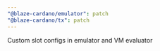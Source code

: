 ```yaml
---
"@blaze-cardano/emulator": patch
"@blaze-cardano/tx": patch
---
```


Custom slot configs in emulator and VM evaluator
